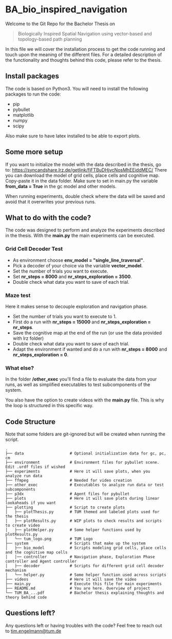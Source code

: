 # BA_bio_inspired_navigation

Welcome to the Git Repo for the Bachelor Thesis on

> Biologically Inspired Spatial Navigation using vector-based and topology-based path planning 

In this file we will cover the installation process to get the code running and touch upon the meaning of the different files.
For a detailed description of the functionality and thoughts behind this code, please refer to the thesis.

## Install packages
The code is based on Python3. You will need to install the following packages to run the code:

- pip
- pybullet
- matplotlib
- numpy
- scipy

Also make sure to have latex installed to be able to export plots.

## Some more setup
If you want to initialize the model with the data described in the thesis, go to:
https://syncandshare.lrz.de/getlink/fiFTBuDHjvcNosMhEEiddMEC/
There you can download the model of grid cells, place cells and cognitive map. Copy-paste it in the data folder. 
Make sure to set in main.py the variable **from_data = True** in the gc model and other models.

When running experiments, double check where the data will be saved and avoid that it overwrites your previous runs.

## What to do with the code?
The code was designed to perform and analyze the experiments described in the thesis.
With the **main.py** the main experiments can be executed.

### Grid Cell Decoder Test
- As environment choose **env_model = "single_line_traversal"**. 
- Pick a decoder of your choice via the variable **vector_model**.
- Set the number of trials you want to execute.
- Set **nr_steps = 8000** and **nr_steps_exploration = 3500**.
- Double check what data you want to save of each trial.

### Maze test
Here it makes sense to decouple exploration and navigation phase.
- Set the number of trials you want to execute to 1.
- First do a run with **nr_steps = 15000** and **nr_steps_exploration = nr_steps**.
- Save the cognitive map at the end of the run (or use the data provided with lrz folder)
- Double check what data you want to save of each trial.
- Adapt the environment if wanted and do a run with **nr_steps = 8000** and **nr_steps_exploration = 0**.

### What else?
In the folder **/other_exec** you'll find a file to evaluate the data from your runs, 
as well as simplified executables to test subcomponents of the system.

You also have the option to create videos with the **main.py** file. This is why the loop is structured in this specific way.

## Code Structure
Note that some folders are git-ignored but will be created when running the script.

    .
    ├── data                    # Optional initialization data for gc, pc, cm
    ├── environment             # Environment files for pybullet scene. Edit .urdf files if wished
    ├── experiments             # Here it will save plots, when you analyze run data 
    ├── ffmpeg                  # Needed for video creation
    ├── other_exec              # Executables to analyze run data or test subcomponents
    ├── p3dx                    # Agent files for pybullet
    ├── plots                   # Here it will save plots during linear lookaheads if you want
    ├── plotting                # Script to create plots
    │   ├── plotThesis.py       # TUM themed and labeled plots used for the thesis
    │   ├── plotResults.py      # WIP plots to check results and scripts to create video
    │   ├── plotHelper.py       # Some helper functions used by plotResults.py
    │   └── tum_logo.png        # TUM Logo    
    ├── system                  # Scripts that make up the system
    │   ├── bio_model           # Scripts modeling grid cells, place cells and the cognitive map cells
    │   │── controller          # Navigation phase, Exploration Phase controller and Agent controller
    │   ├── decoder             # Scripts for different grid cell decoder mechanism
    │   └── helper.py           # Some helper function used across scripts
    ├── videos                  # Here it will save the video
    ├── main.py                 # Execute this file for main experiments
    ├── README.md               # You are here. Overview of project
    └── TUM_BA_...pdf           # Bachelor thesis explaining thoughts and theory behind code

## Questions left?
Any questions left or having troubles with the code? Feel free to reach out to tim.engelmann@tum.de



